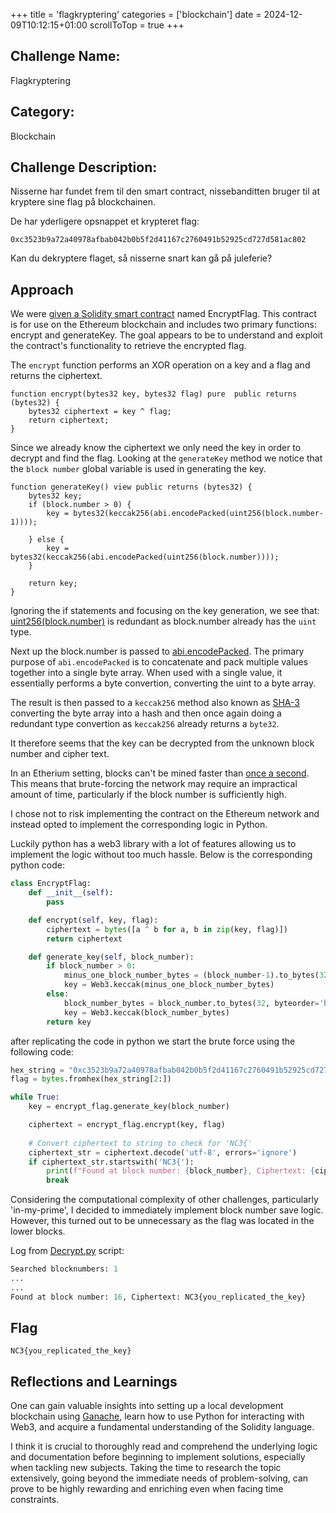 +++
title = 'flagkryptering'
categories = ['blockchain']
date = 2024-12-09T10:12:15+01:00
scrollToTop = true
+++

## Challenge Name:

Flagkryptering

## Category:

Blockchain

## Challenge Description:

Nisserne har fundet frem til den smart contract, nissebanditten bruger til at kryptere sine flag på blockchainen.

De har yderligere opsnappet et krypteret flag:

`0xc3523b9a72a40978afbab042b0b5f2d41167c2760491b52925cd727d581ac802`

Kan du dekryptere flaget, så nisserne snart kan gå på juleferie?

## Approach

We were [given a Solidity smart contract](scripts/EncryptedFlag.sol) named EncryptFlag. This contract is for use on the Ethereum blockchain and includes two primary functions: encrypt and generateKey. The goal appears to be to understand and exploit the contract's functionality to retrieve the encrypted flag.

The ```encrypt``` function performs an XOR operation on a key and a flag and returns the ciphertext.
```sol
function encrypt(bytes32 key, bytes32 flag) pure  public returns (bytes32) {
    bytes32 ciphertext = key ^ flag;
    return ciphertext;
}
```
Since we already know the ciphertext we only need the key in order to decrypt and find the flag.
Looking at the ```generateKey``` method we notice that the ```block number``` global variable is used in generating the key.
```sol
function generateKey() view public returns (bytes32) {
    bytes32 key;
    if (block.number > 0) {
        key = bytes32(keccak256(abi.encodePacked(uint256(block.number-1))));
    
    } else {
        key = bytes32(keccak256(abi.encodePacked(uint256(block.number))));           
    }

    return key;
}
```
Ignoring the if statements and focusing on the key generation, we see that:
[uint256(block.number)](units-and-global-variables.html) is redundant as block.number already has the ```uint``` type.

Next up the block.number is passed to [abi.encodePacked](https://docs.soliditylang.org/en/v0.8.11/abi-spec.html). The primary purpose of ```abi.encodePacked``` is to concatenate and pack multiple values together into a single byte array. When used with a single value, it essentially performs a byte convertion, converting the uint to a byte array.

The result is then passed to a ```keccak256``` method also known as [SHA-3](https://en.wikipedia.org/wiki/SHA-3) converting the byte array into a hash and then once again doing a redundant type convertion as ```keccak256``` already returns a ```byte32```.

It therefore seems that the key can be decrypted from the unknown block number and cipher text.

In an Etherium setting, blocks can't be mined faster than [once a second](https://github.com/rolandkofler/blocktime). This means that brute-forcing the network may require an impractical amount of time, particularly if the block number is sufficiently high.

I chose not to risk implementing the contract on the Ethereum network and instead opted to implement the corresponding logic in Python.

Luckily python has a web3 library with a lot of features allowing us to implement the logic without too much hassle. Below is the corresponding python code:

```python
class EncryptFlag:
    def __init__(self):
        pass

    def encrypt(self, key, flag):
        ciphertext = bytes([a ^ b for a, b in zip(key, flag)])
        return ciphertext

    def generate_key(self, block_number):
        if block_number > 0:
            minus_one_block_number_bytes = (block_number-1).to_bytes(32, byteorder='big')
            key = Web3.keccak(minus_one_block_number_bytes)
        else:
            block_number_bytes = block_number.to_bytes(32, byteorder='big')
            key = Web3.keccak(block_number_bytes)
        return key
```
after replicating the code in python we start the brute force using the following code: 
```python
hex_string = "0xc3523b9a72a40978afbab042b0b5f2d41167c2760491b52925cd727d581ac802"
flag = bytes.fromhex(hex_string[2:])

while True:
    key = encrypt_flag.generate_key(block_number)

    ciphertext = encrypt_flag.encrypt(key, flag)
    
    # Convert ciphertext to string to check for 'NC3{'
    ciphertext_str = ciphertext.decode('utf-8', errors='ignore')
    if ciphertext_str.startswith('NC3{'):
        print(f"Found at block number: {block_number}, Ciphertext: {ciphertext_str}")
        break
```

Considering the computational complexity of other challenges, particularly 'in-my-prime', I decided to immediately implement block number save logic. However, this turned out to be unnecessary as the flag was located in the lower blocks.

Log from [Decrypt.py](./scripts/Decrypt.py) script:
```python
Searched blocknumbers: 1
...
...
Found at block number: 16, Ciphertext: NC3{you_replicated_the_key}
```

## Flag

```
NC3{you_replicated_the_key}
```

## Reflections and Learnings
One can gain valuable insights into setting up a local development blockchain using [Ganache](https://trufflesuite.com/ganache/), learn how to use Python for interacting with Web3, and acquire a fundamental understanding of the Solidity language.

I think it is crucial to thoroughly read and comprehend the underlying logic and documentation before beginning to implement solutions, especially when tackling new subjects. Taking the time to research the topic extensively, going beyond the immediate needs of problem-solving, can prove to be highly rewarding and enriching even when facing time constraints.